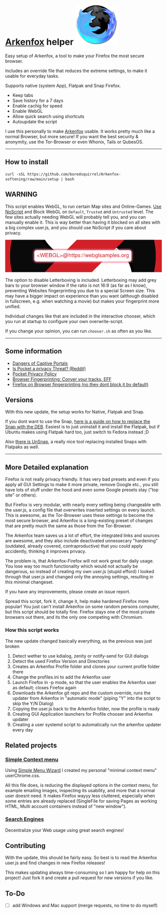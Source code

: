 # [Arkenfox](https://github.com/arkenfox/user.js) helper ![Firefox Icon in ice-colors with a dark planet](https://raw.githubusercontent.com/boredsquirrel/Arkenfox-softening/main/assets/images/arkenfox-icon.png)

Easy setup of Arkenfox, a tool to make your Firefox the most secure browser.

Includes an override file that reduces the extreme settings, to make it usable for everyday tasks.

Supports native (system App), Flatpak and Snap Firefox.

- Keep tabs
- Save history for a 7 days
- Enable cachig for speed
- Enable WebGL
- Allow quick search using shortcuts
- Autoupdate the script

I use this personally to make [Arkenfox](https://github.com/arkenfox/user.js) usable. It works pretty much like a normal Browser, but more secure! If you want the best security & anonymity, use the Tor-Browser or even Whonix, Tails or QubesOS.

---

## How to install

```
curl -sSL https://github.com/boredsquirrel/Arkenfox-softening/raw/main/setup | bash
```

## WARNING

This script enables WebGL, to run certain Map sites and Online-Games. [Use NoScript](https://addons.mozilla.org/en-US/firefox/addon/noscript/) and Block WebGL on `Default`, `Trusted` and `Untrusted` level. The few sites actually needing WebGL will probably tell you, and you can manually enable it. This is way better than having it blocked on all sites with a big complex user.js, and you should use NoScript if you care about privacy.

![WebGL Warning that NoScript displays](https://raw.githubusercontent.com/boredsquirrel/Arkenfox-softening/main/assets/images/webgl-maps.png)

The option to disable Letterboxing is included. Letterboxing may add grey bars to your browser window if the ratio is not 16:9 (as far as I know), preventing Websites fingerprinting you due to a special Screen size. This may have a bigger impact on experience than you want (although disabled in fullscreen, e.g. when watching a movie) but makes your fingerprint more unified.

Individual changes like that are included in the interactive chooser, which you run at startup to configure your own overwrite-script.

If you change your opinion, you can run `chooser.sh` as often as you like.

---

## Some information

- [Dangers of Captive Portals](https://www.eff.org/deeplinks/2017/08/how-captive-portals-interfere-wireless-security-and-privacy)
- [Is Pocket a privacy Threat? (Reddit)](https://www.reddit.com/r/privacy/comments/e1unj8/comment/f8rzn38/?utm_source=share&utm_medium=web2x&context=3)
- [Pocket Privacy Policy](https://getpocket.com/en/privacy/)
- [Browser Fingerprinting: Conver your tracks, EFF](https://coveryourtracks.eff.org/)
- [Firefox on Browser fingerprinting (no they dont block it by default)](https://www.mozilla.org/en-US/firefox/features/block-fingerprinting/)

## Versions
With this new update, the setup works for Native, Flatpak and Snap.

If you dont want to use the Snap, [here is a guide on how to replace the Snap with the DEB](https://www.omgubuntu.co.uk/2022/04/how-to-install-firefox-deb-apt-ubuntu-22-04). Easiest is to just uninstall it and install the Flatpak, but if Ubuntu makes using Flatpak hard too, just switch to Fedora instead ;D 

Also [there is UnSnap](https://github.com/popey/unsnap), a really nice tool replacing installed Snaps with Flatpaks as well.

---

## More Detailed explanation
Firefox is not really privacy friendly. It has very bad presets and even if you apply all GUI Settings to make it more private, remove Google etc., you still have lots of stuff under the hood and even some Google presets stay ("top site" or others).

But Firefox is very modular, with nearly every setting being changeable with the user.js, a config file that overwrites inserted settings on every launch. This is awesome, as the Tor-Browser uses these settings to become the most secure browser, and Arkenfox is a long-existing preset of changes that are pretty much the same as those from the Tor-Browser.

The Arkenfox team saves us a lot of effort, the integrated links and sources are awesome, and they also include deactivated unnessecary "hardening" (outdated, already covered, contraproductive) that you could apply accidently, thinking it improves privacy.

The problem is, that Arkenfox-Firefox will not work great for daily usage. You lose way too much functionality which would not actually be dangerous, so instead of creating my own user.js (stupid efford) I looked through that user.js and changed only the annoying settings, resulting in this minimal changeset.

If you have any improvements, please create an issue report.

Spread this script, fork it, change it, help make hardened Firefox more popular! You just can't install Arkenfox on some random persons computer, but this script should be totally fine. Firefox stays one of the most private browsers out there, and its the only one competing with Chromium.

### How this script works

The new update changed basically everything, as the previous was just broken

1. Detect wether to use kdialog, zenity or notify-send for GUI dialogs
2. Detect the used Firefox Version and Directories
3. Creates an Arkenfox Profile folder and clones your current profile folder there
4. Change the profiles.ini to add the Arkenfox user
5. Launch Firefox in -p mode, so that the user enables the Arkenfox user as default; closes Firefox again
6. Downloads the Arkenfox git repo and the custom override, runs the updater from Arkenfox in "automatic mode" (piping "Y" into the script to skip the Y/N Dialog)
7. Copying the user.js back to the Arkenfox folder, now the profile is ready
8. Creating GUI Application launchers for Profile chooser and Arkenfox updater
9. Creating a user systemd script to automatically run the arkenfox updater every day 

## Related projects

### [Simple Context menu](https://github.com/boredsquirrel/Simple-Firefox-Menus)
Using [Simple Menu Wizard](https://github.com/stonecrusher/simpleMenuWizard) I created my personal "minimal context menu" userChrome.css.

All this file does, is reducing the displayed options in the context menu, for example emailing images, inspecting its usability, and more that a normal user doesnt need. It makes Firefox wayyy less cluttered, especially when some entries are already replaced (SingleFile for saving Pages as working HTML, Multi account containers instead of "new window").

### [Search Engines](https://github.com/boredsquirrel/Search-Engines)
Decentralize your Web usage using great search engines!

## Contributing

With the update, this should be fairly easy. So best is to read the Arkenfox user.js and find changes in new Firefox releases!

This makes updating always time-consuming so I am happy for help on this project! Just fork it and create a pull request for new versions if you like.

## To-Do
- [ ] add Windows and Mac support (merge requests, no time to do myself)
